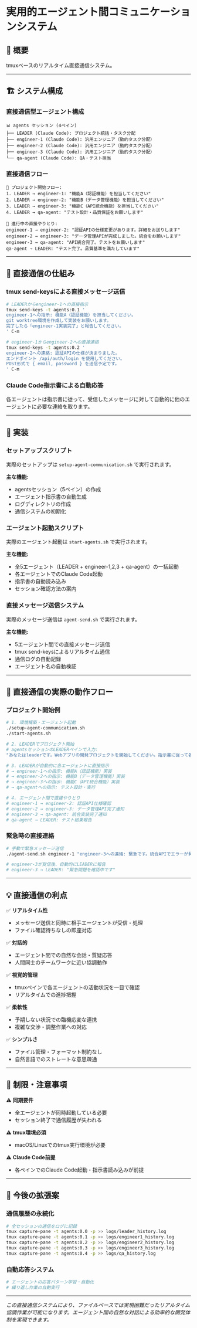 # 実用的エージェント間コミュニケーションシステム

## 🎯 概要

tmuxベースのリアルタイム直接通信システム。

---

## 🏗️ システム構成

### **直接通信型エージェント構成**
```
📊 agents セッション (4ペイン)
├── LEADER (Claude Code): プロジェクト統括・タスク分配
├── engineer-1 (Claude Code): 汎用エンジニア（動的タスク分配）
├── engineer-2 (Claude Code): 汎用エンジニア（動的タスク分配）
├── engineer-3 (Claude Code): 汎用エンジニア（動的タスク分配）
└── qa-agent (Claude Code): QA・テスト担当
```

### **直接通信フロー**
```
🎯 プロジェクト開始フロー:
1. LEADER → engineer-1: "機能A（認証機能）を担当してください"
2. LEADER → engineer-2: "機能B（データ管理機能）を担当してください"
3. LEADER → engineer-3: "機能C（API統合機能）を担当してください"
4. LEADER → qa-agent: "テスト設計・品質保証をお願いします"

🔄 進行中の直接やりとり:
engineer-1 → engineer-2: "認証APIの仕様変更があります。詳細をお送りします"
engineer-2 → engineer-3: "データ管理APIが完成しました。統合をお願いします"
engineer-3 → qa-agent: "API統合完了。テストをお願いします"
qa-agent → LEADER: "テスト完了。品質基準を満たしています"
```

---

## 🚀 直接通信の仕組み

### **tmux send-keysによる直接メッセージ送信**
```bash
# LEADERからengineer-1への直接指示
tmux send-keys -t agents:0.1 '
engineer-1への指示: 機能A（認証機能）を担当してください。
git worktree環境を作成して実装をお願いします。
完了したら「engineer-1実装完了」と報告してください。
' C-m

# engineer-1からengineer-2への直接連絡
tmux send-keys -t agents:0.2 '
engineer-2への連絡: 認証APIの仕様が決まりました。
エンドポイント /api/auth/login を使用してください。
POST形式で { email, password } を送信予定です。
' C-m
```

### **Claude Code指示書による自動応答**
各エージェントは指示書に従って、受信したメッセージに対して自動的に他のエージェントに必要な連絡を取ります。

---

## 🔧 実装

### **セットアップスクリプト**
実際のセットアップは `setup-agent-communication.sh` で実行されます。

**主な機能:**
- agentsセッション（5ペイン）の作成
- エージェント指示書の自動生成
- ログディレクトリの作成
- 通信システムの初期化

### **エージェント起動スクリプト**
実際のエージェント起動は `start-agents.sh` で実行されます。

**主な機能:**
- 全5エージェント（LEADER + engineer-1,2,3 + qa-agent）の一括起動
- 各エージェントでのClaude Code起動
- 指示書の自動読み込み
- セッション確認方法の案内

### **直接メッセージ送信システム**
実際のメッセージ送信は `agent-send.sh` で実行されます。

**主な機能:**
- 5エージェント間での直接メッセージ送信
- tmux send-keysによるリアルタイム通信
- 通信ログの自動記録
- エージェント名の自動検証

---

## 🎯 直接通信の実際の動作フロー

### **プロジェクト開始例**
```bash
# 1. 環境構築・エージェント起動
./setup-agent-communication.sh
./start-agents.sh

# 2. LEADERでプロジェクト開始
# agentsセッションのLEADERペインで入力:
"あなたはleaderです。Webアプリの開発プロジェクトを開始してください。指示書に従って各エージェントに動的にタスクを分配してください。"

# 3. LEADERが自動的に各エージェントに直接指示
# → engineer-1への指示: 機能A（認証機能）実装
# → engineer-2への指示: 機能B（データ管理機能）実装
# → engineer-3への指示: 機能C（API統合機能）実装
# → qa-agentへの指示: テスト設計・実行

# 4. エージェント間で直接やりとり
# engineer-1 → engineer-2: 認証API仕様確認
# engineer-2 → engineer-3: データ管理API完了通知
# engineer-3 → qa-agent: 統合実装完了通知
# qa-agent → LEADER: テスト結果報告
```

### **緊急時の直接連絡**
```bash
# 手動で緊急メッセージ送信
./agent-send.sh engineer-1 "engineer-3への連絡: 緊急です。統合APIでエラーが発生しています。詳細を確認してください。"

# engineer-3が受信後、自動的にLEADERに報告
# engineer-3 → LEADER: "緊急問題を確認中です"
```

---

## 💡 直接通信の利点

✅ **リアルタイム性**
- メッセージ送信と同時に相手エージェントが受信・処理
- ファイル確認待ちなしの即座対応

✅ **対話的**
- エージェント間での自然な会話・質疑応答
- 人間同士のチームワークに近い協調動作

✅ **視覚的管理**
- tmuxペインで各エージェントの活動状況を一目で確認
- リアルタイムでの進捗把握

✅ **柔軟性**
- 予期しない状況での臨機応変な連携
- 複雑な交渉・調整作業への対応

✅ **シンプルさ**
- ファイル管理・フォーマット制約なし
- 自然言語でのストレートな意思疎通

---

## 🚨 制限・注意事項

⚠️ **同期要件**
- 全エージェントが同時起動している必要
- セッション終了で通信履歴が失われる

⚠️ **tmux環境必須**
- macOS/Linuxでのtmux実行環境が必要

⚠️ **Claude Code前提**
- 各ペインでのClaude Code起動・指示書読み込みが前提

---

## 🔄 今後の拡張案

### **通信履歴の永続化**
```bash
# 全セッションの通信をログに記録
tmux capture-pane -t agents:0.0 -p >> logs/leader_history.log
tmux capture-pane -t agents:0.1 -p >> logs/engineer1_history.log
tmux capture-pane -t agents:0.2 -p >> logs/engineer2_history.log
tmux capture-pane -t agents:0.3 -p >> logs/engineer3_history.log
tmux capture-pane -t agents:0.4 -p >> logs/qa_history.log
```

### **自動応答システム**
```bash
# エージェントの応答パターン学習・自動化
# 繰り返し作業の自動実行
```

---

*この直接通信システムにより、ファイルベースでは実現困難だったリアルタイム協調作業が可能になります。エージェント間の自然な対話による効率的な開発体制を実現できます。* 
